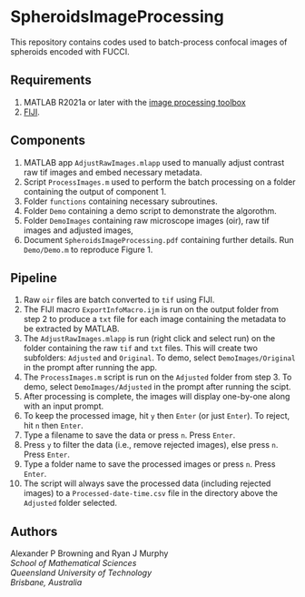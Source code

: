 # SpheroidsImageProcessing

This repository contains codes used to batch-process confocal images of spheroids encoded with FUCCI.

## Requirements
1. MATLAB R2021a or later with the [image processing toolbox](https://www.mathworks.com/products/image.html)
2. [FIJI](https://imagej.net/software/fiji/downloads).

## Components
1. MATLAB app `AdjustRawImages.mlapp` used to manually adjust contrast raw tif images and embed necessary metadata.
2. Script `ProcessImages.m` used to perform the batch processing on a folder containing the output of component 1.
3. Folder `functions` containing necessary subroutines.
4. Folder `Demo` containing a demo script to demonstrate the algorothm. 
5. Folder `DemoImages` containing raw microscope images (oir), raw tif images and adjusted images, 
6. Document `SpheroidsImageProcessing.pdf` containing further details. Run `Demo/Demo.m` to reproduce Figure 1.

## Pipeline
1. Raw `oir` files are batch converted to `tif` using FIJI.
2. The FIJI macro `ExportInfoMacro.ijm` is run on the output folder from step 2 to produce a `txt` file for each image containing the metadata to be extracted by MATLAB.
3. The `AdjustRawImages.mlapp` is run (right click and select run) on the folder containing the raw `tif` and `txt` files. This will create two subfolders: `Adjusted` and `Original`. To demo, select `DemoImages/Original` in the prompt after running the app.
4. The `ProcessImages.m` script is run on the `Adjusted` folder from step 3. To demo, select `DemoImages/Adjusted` in the prompt after running the scipt.
5. After processing is complete, the images will display one-by-one along with an input prompt. 
  1. To keep the processed image, hit `y` then `Enter` (or just `Enter`). To reject, hit `n` then `Enter`. 
  2. Type a filename to save the data or press `n`. Press `Enter`. 
  3. Press `y` to filter the data (i.e., remove rejected images), else press `n`. Press `Enter`.
  4. Type a folder name to save the processed images or press `n`. Press `Enter`. 
6. The script will always save the processed data (including rejected images) to a `Processed-date-time.csv` file in the directory above the `Adjusted` folder selected.

## Authors
Alexander P Browning and Ryan J Murphy<br>
*School of Mathematical Sciences<br>Queensland University of Technology<br>Brisbane, Australia*